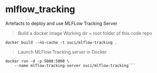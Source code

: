 # mlflow_tracking
Artefacts to deploy and use MLFLow Tracking Server  


> Build a docker image
Working dir = root folder of this code repo
```
docker build --no-cache -t suci/mlflow-tracking .
```

> Launch MLFlow Tracking server in Docker
```
docker run -d -p 5000:5000 \
    --name mlflow-tracking-server suci/mlflow-tracking```
```

